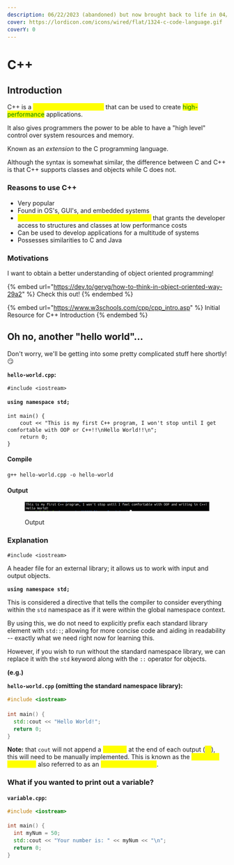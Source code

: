 ```yaml
---
description: 06/22/2023 (abandoned) but now brought back to life in 04/02/2024!
cover: https://lordicon.com/icons/wired/flat/1324-c-code-language.gif
coverY: 0
---
```


# C++

## Introduction

C++ is a <mark style="color:yellow;">cross-platform language</mark> that can be used to create <mark style="color:green;">high-performance</mark> applications.

It also gives programmers the power to be able to have a "high level" control over system resources and memory.

Known as an _extension_ to the C programming language.

Although the syntax is somewhat similar, the difference between C and C++ is that C++ supports classes and objects while C does not.&#x20;

### Reasons to use C++

* Very popular
* Found in OS's, GUI's, and embedded systems
* <mark style="color:yellow;">Object Oriented Programming (OOP) language</mark> that grants the developer access to structures and classes at low performance costs
* Can be used to develop applications for a multitude of systems
* Possesses similarities to C and Java

### Motivations

I want to obtain a better understanding of object oriented programming!

{% embed url="https://dev.to/gervg/how-to-think-in-object-oriented-way-29a2" %}
Check this out!
{% endembed %}

{% embed url="https://www.w3schools.com/cpp/cpp_intro.asp" %}
Initial Resource for C++ Introduction
{% endembed %}

## Oh no, another "hello world"...

Don't worry, we'll be getting into some pretty complicated stuff here shortly! :smirk:

**`hello-world.cpp`:**

<pre class="language-cpp"><code class="lang-cpp">#include &#x3C;iostream>

<strong>using namespace std;
</strong>
int main() {
    cout &#x3C;&#x3C; "This is my first C++ program, I won't stop until I get comfortable with OOP or C++!!\nHello World!!\n";
    return 0;
}
</code></pre>

#### Compile

```
g++ hello-world.cpp -o hello-world
```

#### Output

<figure><img src="../.gitbook/assets/image (191).png" alt=""><figcaption><p>Output</p></figcaption></figure>

### Explanation

```
#include <iostream>
```

A header file for an external library; it allows us to work with input and output objects.

<pre><code><strong>using namespace std;
</strong></code></pre>

This is considered a directive that tells the compiler to consider everything within the `std` namespace as if it were within the global namespace context.

By using this, we do not need to explicitly prefix each standard library element with `std::`; allowing for more concise code and aiding in readability -- exactly what we need right now for learning this.

However, if you wish to run without the standard namespace library, we can replace it with the `std` keyword along with the `::` operator for objects.

**(e.g.)**

**`hello-world.cpp` (omitting the standard namespace library):**

```cpp
#include <iostream>

int main() {
  std::cout << "Hello World!";
  return 0;
} 
```

**Note:** that `cout` will not append a <mark style="color:yellow;">new line</mark> at the end of each output (<mark style="color:yellow;">`\n`</mark>), this will need to be manually implemented. This is known as the <mark style="color:yellow;">"newline" character,</mark> also referred to as an <mark style="color:yellow;">"escape sequence"</mark>.

### What if you wanted to print out a variable?

**`variable.cpp`:**

```cpp
#include <iostream>

int main() {
  int myNum = 50;
  std::cout << "Your number is: " << myNum << "\n";
  return 0;
}
```
